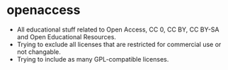 # openaccess

* All educational stuff related to Open Access, CC 0, CC BY, CC BY-SA and Open Educational Resources.
* Trying to exclude all licenses that are restricted for commercial use or not changable.
* Trying to include as many GPL-compatible licenses.
